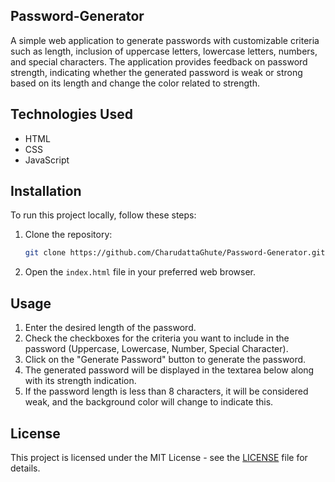 ## Password-Generator

A simple web application to generate passwords with customizable criteria such as length, inclusion of uppercase letters, lowercase letters, numbers, and special characters. The application provides feedback on password strength, indicating whether the generated password is weak or strong based on its length and change the color related to strength.

## Technologies Used

- HTML
- CSS
- JavaScript 

## Installation

To run this project locally, follow these steps:

1. Clone the repository:
    ```bash
    git clone https://github.com/CharudattaGhute/Password-Generator.git
    ```
2. Open the `index.html` file in your preferred web browser.

## Usage

1. Enter the desired length of the password.
2. Check the checkboxes for the criteria you want to include in the password (Uppercase, Lowercase, Number, Special Character).
3. Click on the "Generate Password" button to generate the password.
4. The generated password will be displayed in the textarea below along with its strength indication.
5. If the password length is less than 8 characters, it will be considered weak, and the background color will change to indicate this.

## License

This project is licensed under the MIT License - see the [LICENSE](LICENSE) file for details.

